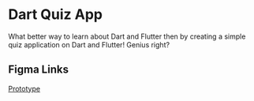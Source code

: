 # Dart Quiz App

What better way to learn about Dart and Flutter then by creating a simple quiz application on Dart and Flutter! Genius right?

## Figma Links

[Prototype](https://www.figma.com/file/5nlCwcVMonWnTj0nBE14Mo/dart_quiz_app_concept?node-id=0%3A1)
